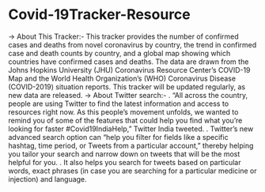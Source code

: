 # Covid-19Tracker-Resource
-> About This Tracker:-
This tracker provides the number of confirmed cases and deaths from novel coronavirus by country, the trend in confirmed case and death counts by country, 
and a global map showing which countries have confirmed cases and deaths. The data are drawn from the Johns Hopkins University (JHU) 
Coronavirus Resource Center’s COVID-19 Map and the World Health Organization’s (WHO) Coronavirus Disease (COVID-2019) situation reports.
This tracker will be updated regularly, as new data are released.
-> About Twitter search:-
 . “All across the country, people are using Twitter to find the latest information and access to resources right now. As this people’s movement unfolds, 
 we wanted to remind you of some of the features that could help you find what you’re looking for faster #Covid19IndiaHelp,” Twitter India tweeted.
 . Twitter’s new advanced search option can “help you filter for fields like a specific hashtag, time period, or Tweets from a particular account,” 
 thereby helping you tailor your search and narrow down on tweets that will be the most helpful for you.
 . It also helps you search for tweets based on particular words, exact phrases (in case you are searching for a particular medicine or injection) and language.
 
